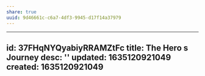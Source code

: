 ```yaml
---
share: true
uuid: 9d46661c-c6a7-4df3-9945-d17f14a37979
---
```

---
id: 37FHqNYQyabiyRRAMZtFc
title: The Hero s Journey
desc: ''
updated: 1635120921049
created: 1635120921049
---

